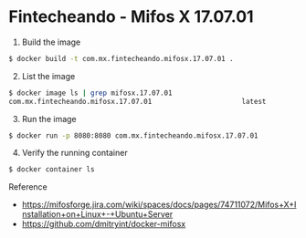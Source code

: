 # Fintecheando - Mifos X 17.07.01

1. Build the image

```bash
$ docker build -t com.mx.fintecheando.mifosx.17.07.01 .
```

2. List the image 

```bash
$ docker image ls | grep mifosx.17.07.01
com.mx.fintecheando.mifosx.17.07.01                      latest                 8a90b0d8aa11        9 minutes ago       753MB
```

3. Run the image

```bash
$ docker run -p 8080:8080 com.mx.fintecheando.mifosx.17.07.01
```

4. Verify the running container

```bash
$ docker container ls
```


Reference 

* https://mifosforge.jira.com/wiki/spaces/docs/pages/74711072/Mifos+X+Installation+on+Linux+-+Ubuntu+Server 
* https://github.com/dmitryint/docker-mifosx

